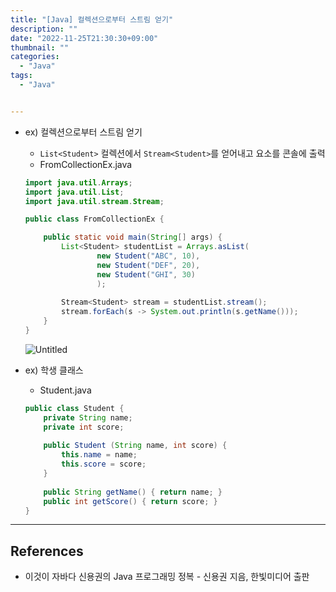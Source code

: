 ```yaml
---
title: "[Java] 컬렉션으로부터 스트림 얻기"
description: ""
date: "2022-11-25T21:30:30+09:00"
thumbnail: ""
categories:
  - "Java"
tags:
  - "Java"


---
```

<!--more-->

- ex) 컬렉션으로부터 스트림 얻기
    - `List<Student>` 컬렉션에서 `Stream<Student>`를 얻어내고 요소를 콘솔에 출력
    - FromCollectionEx.java
    
    ```java
    import java.util.Arrays;
    import java.util.List;
    import java.util.stream.Stream;
    
    public class FromCollectionEx {
    
    	public static void main(String[] args) {
    		List<Student> studentList = Arrays.asList(
    				new Student("ABC", 10),
    				new Student("DEF", 20),
    				new Student("GHI", 30)
    				);
    		
    		Stream<Student> stream = studentList.stream();
    		stream.forEach(s -> System.out.println(s.getName()));
    	}
    }
    ```
    
    ![Untitled](/images/lang_java/stream/컬렉션으로부터_스트림_얻기/Untitled.png)
    
- ex) 학생 클래스
    - Student.java
    
    ```java
    public class Student {
    	private String name;
    	private int score;
    	
    	public Student (String name, int score) {
    		this.name = name;
    		this.score = score;
    	}
    	
    	public String getName() { return name; }
    	public int getScore() { return score; }
    }
    ```
    

---

## References

- 이것이 자바다 신용권의 Java 프로그래밍 정복 - 신용권 지음, 한빛미디어 출판